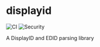 # displayid

![CI](https://github.com/jeremycline/displayid/workflows/CI/badge.svg?branch=main)
![Security](https://github.com/jeremycline/displayid/workflows/Security%20audit/badge.svg?branch=main)

A DisplayID and EDID parsing library